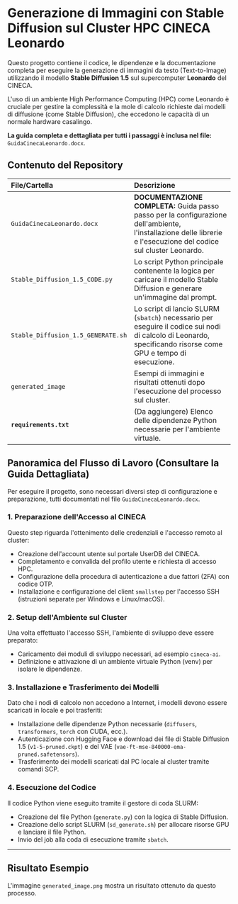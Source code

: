 # Generazione di Immagini con Stable Diffusion sul Cluster HPC CINECA Leonardo

Questo progetto contiene il codice, le dipendenze e la documentazione completa per eseguire la generazione di immagini da testo (Text-to-Image) utilizzando il modello **Stable Diffusion 1.5** sul supercomputer **Leonardo** del CINECA.

L'uso di un ambiente High Performance Computing (HPC) come Leonardo è cruciale per gestire la complessità e la mole di calcolo richieste dai modelli di diffusione (come Stable Diffusion), che eccedono le capacità di un normale hardware casalingo.

**La guida completa e dettagliata per tutti i passaggi è inclusa nel file:** `GuidaCinecaLeonardo.docx`.

## Contenuto del Repository

| File/Cartella | Descrizione |
| :--- | :--- |
| `GuidaCinecaLeonardo.docx` | **DOCUMENTAZIONE COMPLETA:** Guida passo passo per la configurazione dell'ambiente, l'installazione delle librerie e l'esecuzione del codice sul cluster Leonardo. |
| `Stable_Diffusion_1.5_CODE.py` | Lo script Python principale contenente la logica per caricare il modello Stable Diffusion e generare un'immagine dal prompt. |
| `Stable_Diffusion_1.5_GENERATE.sh` | Lo script di lancio SLURM (`sbatch`) necessario per eseguire il codice sui nodi di calcolo di Leonardo, specificando risorse come GPU e tempo di esecuzione. |
| `generated_image` | Esempi di immagini e risultati ottenuti dopo l'esecuzione del processo sul cluster. |
| **`requirements.txt`** | (Da aggiungere) Elenco delle dipendenze Python necessarie per l'ambiente virtuale. |

## Panoramica del Flusso di Lavoro (Consultare la Guida Dettagliata)

Per eseguire il progetto, sono necessari diversi step di configurazione e preparazione, tutti documentati nel file `GuidaCinecaLeonardo.docx`.

### 1. Preparazione dell'Accesso al CINECA

Questo step riguarda l'ottenimento delle credenziali e l'accesso remoto al cluster:
* Creazione dell'account utente sul portale UserDB del CINECA.
* Completamento e convalida del profilo utente e richiesta di accesso HPC.
* Configurazione della procedura di autenticazione a due fattori (2FA) con codice OTP.
* Installazione e configurazione del client `smallstep` per l'accesso SSH (istruzioni separate per Windows e Linux/macOS).

### 2. Setup dell'Ambiente sul Cluster

Una volta effettuato l'accesso SSH, l'ambiente di sviluppo deve essere preparato:
* Caricamento dei moduli di sviluppo necessari, ad esempio `cineca-ai`.
* Definizione e attivazione di un ambiente virtuale Python (venv) per isolare le dipendenze.

### 3. Installazione e Trasferimento dei Modelli

Dato che i nodi di calcolo non accedono a Internet, i modelli devono essere scaricati in locale e poi trasferiti:
* Installazione delle dipendenze Python necessarie (`diffusers`, `transformers`, `torch` con CUDA, ecc.).
* Autenticazione con Hugging Face e download dei file di Stable Diffusion 1.5 (`v1-5-pruned.ckpt`) e del VAE (`vae-ft-mse-840000-ema-pruned.safetensors`).
* Trasferimento dei modelli scaricati dal PC locale al cluster tramite comandi SCP.

### 4. Esecuzione del Codice

Il codice Python viene eseguito tramite il gestore di coda SLURM:
* Creazione del file Python (`generate.py`) con la logica di Stable Diffusion.
* Creazione dello script SLURM (`sd_generate.sh`) per allocare risorse GPU e lanciare il file Python.
* Invio del job alla coda di esecuzione tramite `sbatch`.

***

## Risultato Esempio

L'immagine `generated_image.png` mostra un risultato ottenuto da questo processo.
